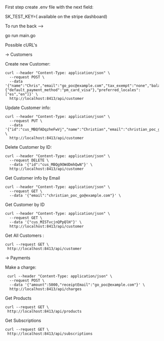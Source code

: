 First step  create .env file with the next field:

SK_TEST_KEY=( available on the stripe dashboard)

To run the back -->

go run main.go


Possible cURL's


-> Customers

Create new Customer:

```
curl --header "Content-Type: application/json" \
  --request POST \                 
  --data '{"name":"Chris","email":"go_poc@example.com","tax_exempt":"none","balance":100000,"currency":"eur","payment_method":"pm_card_visa","invoice_settings":{"default_payment_method":"pm_card_visa"},"preferred_locales":["es","en"]}' \
  http://localhost:8413/api/customer

```

Update Customer info:

```
curl --header "Content-Type: application/json" \
  --request PUT \
  --data '{"id":"cus_MBQfADqzheFwVj","name":"Christian","email":"christian_poc_go@example.com"}' \
  http://localhost:8413/api/customer  
```

Delete Customer by ID:

```
curl --header "Content-Type: application/json" \
  --request DELETE \
  --data '{"id":"cus_MBQg9OWdDmhQwN"}' \                                                          
  http://localhost:8413/api/customer    
```


Get Customer info by Email 

```
curl --header "Content-Type: application/json" \
  --request GET \
  --data '{"email":"christian_poc_go@example.com"}' \

```

Get Customer by ID

```
curl --header "Content-Type: application/json" \
  --request GET \
  --data '{"cus_MISTvcjnQPpQlH"}' \
  http://localhost:8413/api/customer
```


Get All Customers :
```
curl --request GET \                            
 http://localhost:8413/api/customer
```

-> Payments

Make a charge:

```
 curl --header "Content-Type: application/json" \
  --request POST \                 
  --data '{"amount":5000,"receiptEmail":"go_poc@example.com"}' \                                                                  
  http://localhost:8413/api/charges 
```

Get Products 

```
curl --request GET \                            
 http://localhost:8413/api/products
```
Get Subscriptions

```
curl --request GET \                            
 http://localhost:8413/api/subscriptions
```
